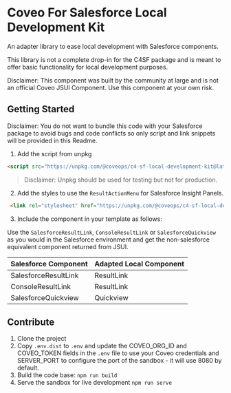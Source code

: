 # Coveo For Salesforce Local Development Kit

An adapter library to ease local development with Salesforce components.

This library is not a complete drop-in for the C4SF package and is meant to offer basic functionality for local development purposes.

Disclaimer: This component was built by the community at large and is not an official Coveo JSUI Component. Use this component at your own risk.

## Getting Started

Disclaimer: You do not want to bundle this code with your Salesforce package to avoid bugs and code conflicts so only script and link snippets will be provided in this Readme.

1. Add the script from unpkg

```html
<script src="https://unpkg.com/@coveops/c4-sf-local-development-kit@latest/dist/index.min.js"></script>
```

> Disclaimer: Unpkg should be used for testing but not for production.

2. Add the styles to use the `ResultActionMenu` for Salesforce Insight Panels.

```html
 <link rel="stylesheet" href="https://unpkg.com/@coveops/c4-sf-local-development-kit@latest/dist/css/index.css" />
```

3. Include the component in your template as follows:

Use the `SalesforceResultLink`, `ConsoleResultLink` or `SalesforceQuickview` as you would in the Salesforce environment and get the non-salesforce equivalent component returned from JSUI.

| Salesforce Component | Adapted Local Component |
| --- | --- |
| SalesforceResultLink | ResultLink |
| ConsoleResultLink | ResultLink |
| SalesforceQuickview | Quickview |

## Contribute

1. Clone the project
2. Copy `.env.dist` to `.env` and update the COVEO_ORG_ID and COVEO_TOKEN fields in the `.env` file to use your Coveo credentials and SERVER_PORT to configure the port of the sandbox - it will use 8080 by default.
3. Build the code base: `npm run build`
4. Serve the sandbox for live development `npm run serve`